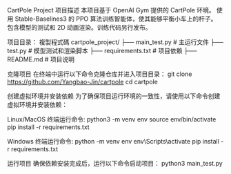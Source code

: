 CartPole Project
项目描述
本项目基于 OpenAI Gym 提供的 CartPole 环境。
使用 Stable-Baselines3 的 PPO 算法训练智能体，使其能够平衡小车上的杆子。
包含模型的测试和 2D 动画渲染。训练代码另行发布。

项目目录：
複製程式碼
cartpole_project/
├── main_test.py        # 主运行文件
├── test.py             # 模型测试和渲染脚本
├── requirements.txt    # 项目依赖
├── README.md           # 项目说明

克隆项目
在终端中运行以下命令克隆仓库并进入项目目录：
git clone https://github.com/Yangbao-Jin/cartpole
cd cartpole

创建虚拟环境并安装依赖
为了确保项目运行环境的一致性，请使用以下命令创建虚拟环境并安装依赖：

Linux/MacOS 终端运行命令:
python3 -m venv env
source env/bin/activate
pip install -r requirements.txt

Windows 终端运行命令:
python -m venv env
env\Scripts\activate
pip install -r requirements.txt


运行项目
确保依赖安装完成后，运行以下命令启动项目：
python3 main_test.py
